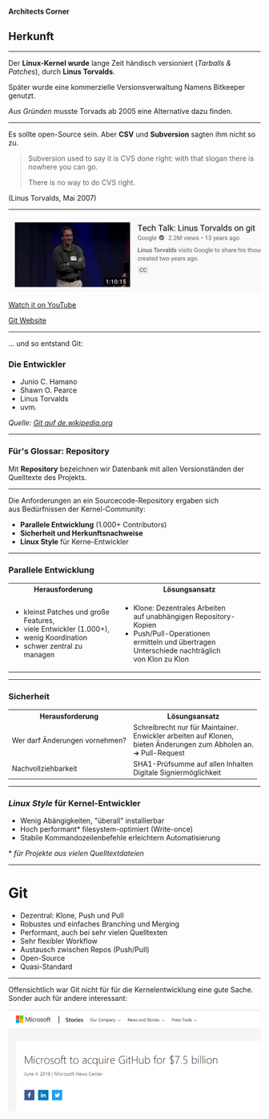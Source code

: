 #### Architects Corner

## Herkunft

---


Der **Linux-Kernel wurde** lange Zeit händisch versioniert (*Tarballs & Patches*),
durch **Linus Torvalds**.

Später wurde eine kommerzielle Versionsverwaltung Namens Bitkeeper genutzt.

*Aus Gründen* musste Torvads ab 2005 eine Alternative dazu finden.


---


Es sollte open-Source sein. Aber **CSV** und
**Subversion** sagten ihm nicht so zu.

> Subversion used to say it is CVS done right:
> with that slogan there is nowhere you can go.
>
> There is no way to do CVS right.

(Linus Torvalds, Mai 2007)


---


![Torvalds Git Talk](torvalds-tech-talk-on-git.png)

[Watch it on YouTube](https://www.youtube.com/watch?v=4XpnKHJAok8)

[Git Website](https://git-scm.com/)


---


... und so entstand Git:

### Die Entwickler

 * Junio C. Hamano
 * Shawn O. Pearce
 * Linus Torvalds
 * uvm.

*Quelle: [Git auf de.wikipedia.org](https://de.wikipedia.org/wiki/Git)*

---

### Für's Glossar: **Repository**

Mit **Repository** bezeichnen wir Datenbank mit allen Versionständen der Quelltexte des Projekts.


---


Die Anforderungen an ein Sourcecode-Repository ergaben sich  
aus Bedürfnissen der Kernel-Community:

 * **Parallele Entwicklung** (1.000+ Contributors)
 * **Sicherheit und Herkunftsnachweise**
 * **Linux Style** für Kerne-Entwickler


---

### Parallele Entwicklung

<table>
  <tr>
    <th>Herausforderung</th>
    <th>Lösungsansatz</th>
  </tr>
  <tr>
    <td>
      <ul>
        <li>kleinst Patches und große Features,</li>
        <li>viele Entwickler (1.000+),</li>
        <li>wenig Koordination</li>
        <li>schwer zentral zu managen</li>
      </ul>
    </td>
    <td>
      <ul>
        <li>Klone: Dezentrales Arbeiten<br/>
      auf unabhängigen Repository-Kopien</li>
        <li>Push/Pull-Operationen<br/>
        ermitteln und übertragen Unterschiede
        nachträglich<br/>
        von Klon zu Klon</li>
      </ul>
    </td>
  </tr>
</table>
 

---


### Sicherheit

<table>
  <tr>
    <th>Herausforderung</th>
    <th>Lösungsansatz</th>
  </tr>
  <tr>
    <td>
        Wer darf Änderungen vornehmen?
    </td>
    <td>
      Schreibrecht nur für Maintainer.<br/>
      Enwickler arbeiten auf Klonen,<br/>
      bieten Änderungen zum Abholen an.<br/>
      ➔ Pull-Request
    </td>
  </tr>
  <tr>
    <td>
        Nachvollziehbarkeit
    </td>
    <td>
      SHA1-Prüfsumme auf allen Inhalten<br/>
      Digitale Signiermöglichkeit
    </td>
  </tr>
</table>

---


### *Linux Style* für Kernel-Entwickler

 * Wenig Abängigkeiten, "überall" installierbar
 * Hoch performant* 
   filesystem-optimiert (Write-once)
 * Stabile Kommandozeilenbefehle erleichtern Automatisierung

\* *für Projekte aus vielen Quelltextdateien*


---

# Git

  * Dezentral: Klone, Push und Pull
  * Robustes und einfaches Branching und Merging
  * Performant, auch bei sehr vielen Quelltexten
  * Sehr flexibler Workflow
  * Austausch zwischen Repos (Push/Pull)
  * Open-Source
  * Quasi-Standard  


---


Offensichtlich war Git nicht für für die Kernelentwicklung eine gute Sache. Sonder auch für andere interessant:

![Microsoft buys GitHub](microsoft-buys-github.png)


